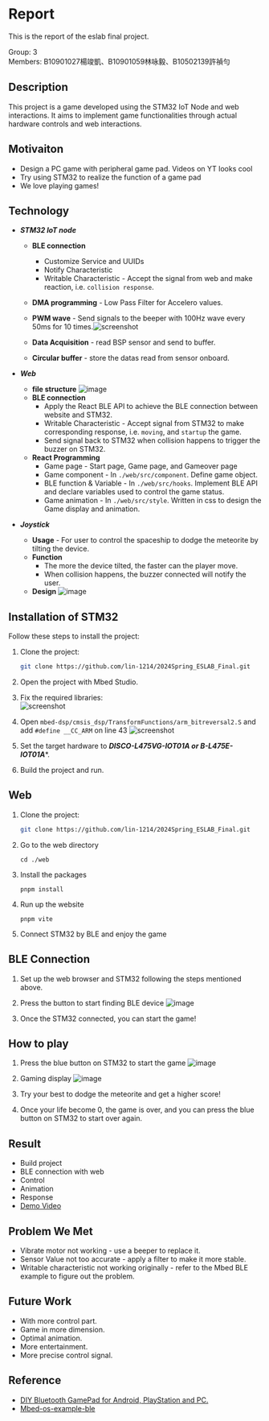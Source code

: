 # Report

This is the report of the eslab final project.

Group: 3\
Members: B10901027楊竣凱、B10901059林咏毅、B10502139許禎勻

## Description

This project is a game developed using the STM32 IoT Node and web interactions. It aims to implement game functionalities through actual hardware controls and web interactions.

## Motivaiton

- Design a PC game with peripheral game pad.
Videos on YT looks cool
- Try using STM32 to realize the function of a game pad
- We love playing games!

## Technology

- ***STM32 IoT node***

  - **BLE connection**
    - Customize Service and UUIDs
    - Notify Characteristic
    - Writable Characteristic - Accept the signal from web and make reaction, i.e. `collision response`.
  - **DMA programming** - Low Pass Filter for Accelero values.
  - **PWM wave** - Send signals to the beeper with 100Hz wave every 50ms for 10 times.![screenshot](/img/img09.png)
  
  - **Data Acquisition** - read BSP sensor and send to buffer.
  - **Circular buffer** - store the datas read from sensor onboard.
  
- ***Web***
  - **file structure**
  ![image](/img/img08.png)
  - **BLE connection**
    - Apply the React BLE API to achieve the BLE connection between website and STM32.
    - Writable Characteristic - Accept signal from STM32 to make corresponding response, i.e. `moving`, and `startup` the game.
    - Send signal back to STM32 when collision happens to trigger the buzzer on STM32.
  - **React Programming**
    - Game page - Start page, Game page, and Gameover page
    - Game component - In `./web/src/component`. Define game object.
    - BLE function & Variable - In `./web/src/hooks`. Implement BLE API and declare variables used to control the game status.
    - Game animation - In `./web/src/style`.  Written in css to design the Game display and animation.
- ***Joystick***
  - **Usage** - For user to control the spaceship to dodge the meteorite by tilting the device.
  - **Function**
    - The more the device tilted, the faster can the player move.
    - When collision happens, the buzzer connected will notify the user.
  - **Design**
  ![image](./img/img07.jpg)

## Installation of STM32

Follow these steps to install the project:

1. Clone the project:

   ```bash
   git clone https://github.com/lin-1214/2024Spring_ESLAB_Final.git

2. Open the project with Mbed Studio.
3. Fix the required libraries:\
   ![screenshot](/img/img02.png)
4. Open `mbed-dsp/cmsis_dsp/TransformFunctions/arm_bitreversal2.S` and add `#define __CC_ARM` on line 43
   ![screenshot](/img/img01.png)
5. Set the target hardware to ***DISCO-L475VG-IOT01A or B-L475E-IOT01A****.
6. Build the project and run.

## Web

1. Clone the project:

   ```bash
   git clone https://github.com/lin-1214/2024Spring_ESLAB_Final.git

2. Go to the web directory

   ```
   cd ./web
3. Install the packages

   ```
   pnpm install
4. Run up the website

   ```
   pnpm vite
5. Connect STM32 by BLE and enjoy the game  

## BLE Connection

1. Set up the web browser and STM32 following the steps mentioned above.
2. Press the button to start finding BLE device
   ![image](/img/img04.png)

3. Once the STM32 connected, you can start the game!

## How to play
1. Press the blue button on STM32 to start the game
![image](/img/img05.png)

2. Gaming display
![image](/img/img06.png)

2. Try your best to dodge the meteorite and get a higher score!

3. Once your life become 0, the game is over, and you can press the blue button on STM32 to start over again.

## Result

- Build project
- BLE connection with web
- Control
- Animation
- Response
- [Demo Video](https://drive.google.com/file/d/1MnjLGypI6-sU0xRZzgUswl1qq9AR_XP6/view?usp=sharing)

## Problem We Met

- Vibrate motor not working - use a beeper to replace it.
- Sensor Value not too accurate - apply a filter to make it more stable.
- Writable characteristic not working originally - refer to the Mbed BLE example to figure out the problem.

## Future Work

- With more control part.
- Game in more dimension.
- Optimal animation.
- More entertainment.
- More precise control signal.

## Reference

- [DIY Bluetooth GamePad for Android, PlayStation and PC.](https://www.youtube.com/watch?v=zOuCZpH0Dqg)
- [Mbed-os-example-ble](https://github.com/ARMmbed/mbed-os-example-ble/tree/development)

